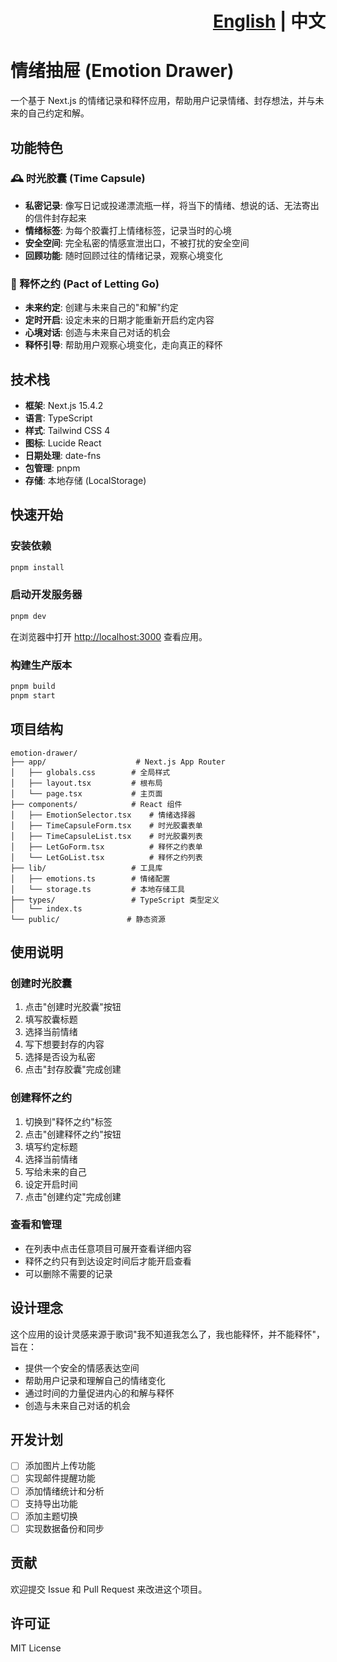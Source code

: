 # <div align="right">[English](./README_EN.md) | 中文</div>
#
# 情绪抽屉 (Emotion Drawer)

一个基于 Next.js 的情绪记录和释怀应用，帮助用户记录情绪、封存想法，并与未来的自己约定和解。

## 功能特色

### 🕰️ 时光胶囊 (Time Capsule)
- **私密记录**: 像写日记或投递漂流瓶一样，将当下的情绪、想说的话、无法寄出的信件封存起来
- **情绪标签**: 为每个胶囊打上情绪标签，记录当时的心境
- **安全空间**: 完全私密的情感宣泄出口，不被打扰的安全空间
- **回顾功能**: 随时回顾过往的情绪记录，观察心境变化

### 💙 释怀之约 (Pact of Letting Go)
- **未来约定**: 创建与未来自己的"和解"约定
- **定时开启**: 设定未来的日期才能重新开启约定内容
- **心境对话**: 创造与未来自己对话的机会
- **释怀引导**: 帮助用户观察心境变化，走向真正的释怀

## 技术栈

- **框架**: Next.js 15.4.2
- **语言**: TypeScript
- **样式**: Tailwind CSS 4
- **图标**: Lucide React
- **日期处理**: date-fns
- **包管理**: pnpm
- **存储**: 本地存储 (LocalStorage)

## 快速开始

### 安装依赖

```bash
pnpm install
```

### 启动开发服务器

```bash
pnpm dev
```

在浏览器中打开 [http://localhost:3000](http://localhost:3000) 查看应用。

### 构建生产版本

```bash
pnpm build
pnpm start
```

## 项目结构

```
emotion-drawer/
├── app/                    # Next.js App Router
│   ├── globals.css        # 全局样式
│   ├── layout.tsx         # 根布局
│   └── page.tsx           # 主页面
├── components/            # React 组件
│   ├── EmotionSelector.tsx    # 情绪选择器
│   ├── TimeCapsuleForm.tsx    # 时光胶囊表单
│   ├── TimeCapsuleList.tsx    # 时光胶囊列表
│   ├── LetGoForm.tsx          # 释怀之约表单
│   └── LetGoList.tsx          # 释怀之约列表
├── lib/                   # 工具库
│   ├── emotions.ts        # 情绪配置
│   └── storage.ts         # 本地存储工具
├── types/                 # TypeScript 类型定义
│   └── index.ts
└── public/               # 静态资源
```

## 使用说明

### 创建时光胶囊
1. 点击"创建时光胶囊"按钮
2. 填写胶囊标题
3. 选择当前情绪
4. 写下想要封存的内容
5. 选择是否设为私密
6. 点击"封存胶囊"完成创建

### 创建释怀之约
1. 切换到"释怀之约"标签
2. 点击"创建释怀之约"按钮
3. 填写约定标题
4. 选择当前情绪
5. 写给未来的自己
6. 设定开启时间
7. 点击"创建约定"完成创建

### 查看和管理
- 在列表中点击任意项目可展开查看详细内容
- 释怀之约只有到达设定时间后才能开启查看
- 可以删除不需要的记录

## 设计理念

这个应用的设计灵感来源于歌词"我不知道我怎么了，我也能释怀，并不能释怀"，旨在：

- 提供一个安全的情感表达空间
- 帮助用户记录和理解自己的情绪变化
- 通过时间的力量促进内心的和解与释怀
- 创造与未来自己对话的机会

## 开发计划

- [ ] 添加图片上传功能
- [ ] 实现邮件提醒功能
- [ ] 添加情绪统计和分析
- [ ] 支持导出功能
- [ ] 添加主题切换
- [ ] 实现数据备份和同步

## 贡献

欢迎提交 Issue 和 Pull Request 来改进这个项目。

## 许可证

MIT License
